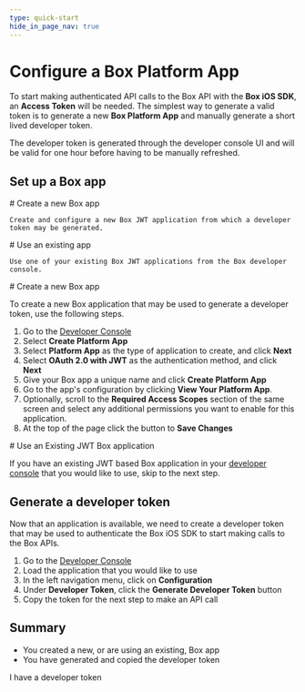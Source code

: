 ```yaml
---
type: quick-start
hide_in_page_nav: true
---
```


# Configure a Box Platform App

To start making authenticated API calls to the Box API with the **Box iOS
SDK**, an **Access Token** will be needed. The simplest way to generate a valid
token is to generate a new **Box Platform App** and manually generate a short lived
developer token.

The developer token is generated through the developer console UI and will be
valid for one hour before having to be manually refreshed.

## Set up a Box app

<Grid columns='2'>
  <Choose option='ios.app_type' value='create_new' color='blue'>
    # Create a new Box app

    Create and configure a new Box JWT application from which a developer
    token may be generated.
  </Choose>

  <Choose option='ios.app_type' value='use_own' color='red'>
    # Use an existing app

    Use one of your existing Box JWT applications from the Box developer
    console.
  </Choose>
</Grid>

<Choice option='ios.app_type' value='create_new' color='blue'>
  # Create a new Box app

  To create a new Box application that may be used to generate a developer
  token, use the following steps.

  1. Go to the [Developer Console][devconsole]
  2. Select **Create Platform App**
  3. Select **Platform App** as the type of application to create, and click **Next**
  4. Select **OAuth 2.0 with JWT** as the authentication method, and click **Next**
  5. Give your Box app a unique name and click **Create Platform App**
  6. Go to the app's configuration by clicking **View Your Platform App**.
  7. Optionally, scroll to the **Required Access Scopes** section of the same screen and select any additional permissions you want to enable for this application.
  8. At the top of the page click the button to **Save Changes**
</Choice>

<Choice option='ios.app_type' value='use_own' color='blue'>
  # Use an Existing JWT Box application

  If you have an existing JWT based Box application in your
  [developer console][devconsole] that you
  would like to use, skip to the next step.
</Choice>

## Generate a developer token

Now that an application is available, we need to create a developer token that
may be used to authenticate the Box iOS SDK to start making calls to the Box
APIs.

1. Go to the [Developer Console][devconsole]
2. Load the application that you would like to use
3. In the left navigation menu, click on **Configuration**
4. Under **Developer Token**, click the **Generate Developer Token** button
5. Copy the token for the next step to make an API call

## Summary

* You created a new, or are using an existing, Box app
* You have generated and copied the developer token

<Observe option='ios.app_type' value='use_own,create_new_'>
  <Next>I have a developer token</Next>
</Observe>

[devconsole]: https://cloud.app.box.com/developers/console